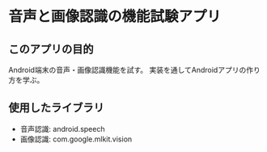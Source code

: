 音声と画像認識の機能試験アプリ
===========================

## このアプリの目的

Android端末の音声・画像認識機能を試す。
実装を通してAndroidアプリの作り方を学ぶ。

## 使用したライブラリ

- 音声認識: android.speech
- 画像認識: com.google.mlkit.vision

